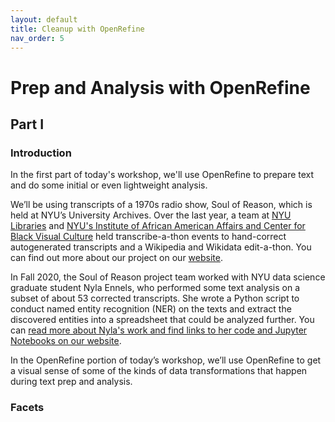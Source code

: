 ```yaml
---
layout: default
title: Cleanup with OpenRefine
nav_order: 5
---
```


# Prep and Analysis with OpenRefine

## Part I

### Introduction

In the first part of today's workshop, we'll use OpenRefine to prepare text and do some initial or even lightweight analysis.

We’ll be using transcripts of a 1970s radio show, Soul of Reason, which is held at NYU’s University Archives. Over the last year, a team at [NYU Libraries](https://library.nyu.edu/) and [NYU's Institute of African American Affairs and Center for Black Visual Culture](https://nyuiaaa.org/) held transcribe-a-thon events to hand-correct autogenerated transcripts and a Wikipedia and Wikidata edit-a-thon. You can find out more about our project on our [website](https://nyu-dss.github.io/soul-of-reason/).

In Fall 2020, the Soul of Reason project team worked with NYU data science graduate student Nyla Ennels, who performed some text analysis on a subset of about 53 corrected transcripts. She wrote a Python script to conduct named entity recognition (NER) on the texts and extract the discovered entities into a spreadsheet that could be analyzed further. You can [read more about Nyla's work and find links to her code and Jupyter Notebooks on our website](https://nyu-dss.github.io/soul-of-reason/updates/creating-a-named-entity-recognition-pipeline/).

In the OpenRefine portion of today’s workshop, we’ll use OpenRefine to get a visual sense of some of the kinds of data transformations that happen during text prep and analysis.

### Facets


<!--
After you've finished the [Preparatory steps](preparation) and reviewed the [Introductory material](introduction), open OpenRefine... 
-->

<!--
## Embedding a screenshot (in the assets/img/ folder)
1. Easy way with built-in markdown code (if image is already the right size): 
```![screenshot of jay's desktop](assets/img/screenshot-example.png)```  

results in:   

![screenshot of jay's desktop](assets/img/screenshot-example.png)


2. With html (controlling for size)  

```<img src="assets/img/screenshot-example.png" alt="Freeze a row in Google Sheets" width="400" style="border: 1px solid darkgrey">```  

results in:  

<img src="assets/img/screenshot-example.png" alt="Freeze a row in Google Sheets" width="400" style="border: 1px solid darkgrey">

-->

<!--

## Embedding a screenshot


## Embedding a workshop recording (with iframe)

<iframe height="480" width="853" allowfullscreen frameborder=0 src="https://echo360.ca/media/4378b2ec-7d0c-4632-a1e4-5a8076a494da/public?autoplay=false&automute=false"></iframe>

View the original [here](https://echo360.ca/media/4378b2ec-7d0c-4632-a1e4-5a8076a494da/public).


## Workshop slides

<div style="position:relative;padding-top:66.25%;">
<iframe src="//docs.google.com/viewer?url=https://github.com/scds/intro-tableau/raw/main/assets/docs/tableau_20201118.pdf?dl=0&hl=en_US&embedded=true" class="gde-frame" style="position:absolute;top:0;left:0;width:100%;height:100%;border:none;" scrolling="no"></iframe>
</div>
[Download as a PDF](https://github.com/scds/intro-tableau/raw/main/assets/docs/tableau_20201118.pdf)
<br>

## Worksheets
**Coming soon!**


-->
